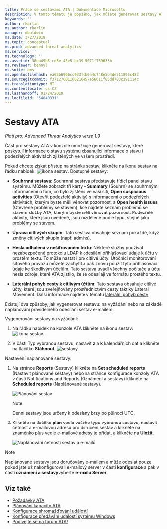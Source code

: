 ```yaml
---
title: Práce se sestavami ATA | Dokumentace Microsoftu
description: V tomto tématu je popsáno, jak můžete generovat sestavy ATA k monitorování sítě.
keywords: ''
author: rkarlin
ms.author: rkarlin
manager: mbaldwin
ms.date: 3/27/2018
ms.topic: conceptual
ms.prod: advanced-threat-analytics
ms.service: ''
ms.technology: ''
ms.assetid: 38ea49b5-cd5e-43e5-bc39-5071f759633b
ms.reviewer: bennyl
ms.suite: ems
ms.openlocfilehash: ea63b6966cc933fcb0a4c748e5b4de511895c483
ms.sourcegitcommit: f37127601166216e57e56611f85dd783c291114c
ms.translationtype: MT
ms.contentlocale: cs-CZ
ms.lasthandoff: 01/24/2019
ms.locfileid: "54840331"
---
```

# <a name="ata-reports"></a>Sestavy ATA


*Platí pro: Advanced Threat Analytics verze 1.9*

Část pro sestavy ATA v konzole umožňuje generovat sestavy, které poskytují informace o stavu systému obsahující informace o stavu i podezřelých aktivitách zjištěných ve vašem prostředí.

Pokud chcete získat přístup na stránku sestav, klikněte na ikonu sestav na řádku nabídek: ![ikona sestav](./media/ata-report-icon.png).
Dostupné sestavy: 

- **Souhrnná sestava**: Souhrnná sestava představuje řídicí panel stavu systému. Můžete zobrazit tři karty – **Summary** (Souhrn) se souhrnnými informacemi o tom, co bylo zjištěno ve vaší síti, **Open suspicious activities** (Otevřít podezřelé aktivity) s informacemi o podezřelých aktivitách, kterým byste měli věnovat pozornost, a **Open health issues** (Otevřené problémy se stavem), kde najdete seznam problémů se stavem služby ATA, kterým byste měli věnovat pozornost. Podezřelé aktivity, které jsou uvedené, jsou rozdělené podle typu, stejně jako problémy se stavem. 

- **Úprava citlivých skupin**: Tato sestava obsahuje seznam pokaždé, když změny citlivých skupin (např. admins).

- **Hesla odhalená v nešifrovaném textu**: Některé služby používat nezabezpečené protokolu LDAP k odesílání přihlašovací údaje k účtu v prostém textu. To může nastat i pro citlivé účty. Útočníci monitorování síťového provozu můžete zachytit a pak znovu použít tyto přihlašovací údaje ke škodlivým účelům. Tato sestava uvádí všechny počítače a účtu hesla zdroje, které ATA zjistilo, že se odesílají ve formátu prostého textu. 

- **Laterální pohyb cesty k citlivým účtům**: Tato sestava obsahuje citlivé účty, které jsou zveřejňovány prostřednictvím cesty taktiky Lateral Movement. Další informace najdete v tématu [laterální pohyb cesty](use-case-lateral-movement-path.md)

Existují dva způsoby, jak vygenerovat sestavu: na vyžádání nebo na základě naplánování pravidelného odesílání sestav e-mailem.

Vygenerování sestavy na vyžádání:

1. Na řádku nabídek na konzole ATA klikněte na ikonu sestav: ![ikona sestav](./media/ata-report-icon.png).

2. V části Typ vybranou sestavu, nastavit **z** a **k** kalendářních dat a klikněte na tlačítko **Stáhnout**. 
 ![sestavy](./media/reports.png)

Nastavení naplánované sestavy:
 
1. Na stránce **Reports** (Sestavy) klikněte na **Set scheduled reports** (Nastavit plánované sestavy) nebo na stránce konfigurace konzoly ATA v části Notifications and Reports (Oznámení a sestavy) klikněte na **Scheduled reports** (Naplánované sestavy).

   ![Plánování sestav](./media/ata-sched-reports.png)

   > [!NOTE]
   > Denní sestavy jsou určeny k odeslány brzy po půlnoci UTC.

2. Klikněte na tlačítko **plán** vedle vašeho typu vybranou sestavu, nastavit četnost a e-mailovou adresu pro doručení sestav a klikněte na znaménko plus vedle e-mailové adresy je přidat, a klikněte na **Uložit**.

   ![Naplánování četnosti sestav a e-mailů](./media/sched-report1.png)


> [!NOTE]
> Naplánované sestavy jsou doručovány e-mailem a může odeslat pouze pokud jste už nakonfigurovali e-mailový server v části **konfigurace** a pak v části **oznámení a sestavy**vyberte **e-mailu Server**.


## <a name="see-also"></a>Viz také
- [Požadavky ATA](ata-prerequisites.md)
- [Plánování kapacity ATA](ata-capacity-planning.md)
- [Konfigurace shromažďování událostí](configure-event-collection.md)
- [Konfigurace předávání událostí systému Windows](configure-event-collection.md)
- [Podívejte se na fórum ATA!](https://social.technet.microsoft.com/Forums/security/home?forum=mata)
